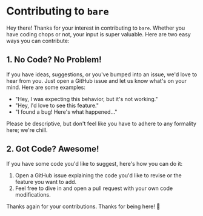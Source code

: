 # Contributing to `bare`

Hey there! Thanks for your interest in contributing to `bare`. Whether you have coding chops or not, your input is super valuable. Here are two easy ways you can contribute:

## 1. No Code? No Problem!

If you have ideas, suggestions, or you've bumped into an issue, we'd love to hear from you. Just open a GitHub issue and let us know what's on your mind. Here are some examples:

- "Hey, I was expecting this behavior, but it's not working."
- "Hey, I'd love to see this feature."
- "I found a bug! Here's what happened..."

Please be descriptive, but don't feel like you have to adhere to any formality here; we're chill.

## 2. Got Code? Awesome!

If you have some code you'd like to suggest, here's how you can do it:

1. Open a GitHub issue explaining the code you'd like to revise or the feature you want to add.
2. Feel free to dive in and open a pull request with your own code modifications.

Thanks again for your contributions. Thanks for being here! 🚀
